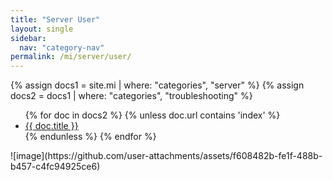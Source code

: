 ```yaml
---
title: "Server User"
layout: single
sidebar:
  nav: "category-nav"
permalink: /mi/server/user/
---
```


{% assign docs1 = site.mi | where: "categories", "server" %}
{% assign docs2 = docs1 | where: "categories", "troubleshooting" %}

<ul>
  {% for doc in docs2 %}
    {% unless doc.url contains 'index' %}
      <li><a href="{{ doc.url }}">{{ doc.title }}</a></li>
    {% endunless %}
  {% endfor %}
</ul>
![image](https://github.com/user-attachments/assets/f608482b-fe1f-488b-b457-c4fc94925ce6)
